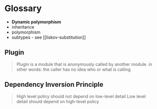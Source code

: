 # Glossary

- **Dynamic polymorphism**
- inheritance
- polymorphism
- subtypes - see [[liskov-substitution]]

## Plugin

> Plugin is a module that is anonymously called by another module.
> in other words: the caller has no idea who or what is calling

## Dependency Inversion Principle

> High level policy should not depend on low-level detail
> Low level detail should depend on high-level policy
